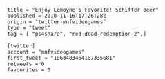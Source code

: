 ```
title = "Enjoy Lemoyne's Favorite! Schiffer beer"
published = 2018-11-16T17:26:28Z
origin = "twitter-mnfvideogames"
type = "tweet"
tag = [ "ps4share", "red-dead-redemption-2",]

[twitter]
account = "mnfvideogames"
first_tweet = "1063483454187335681"
retweets = 0
favourites = 0
```

<p class='image'><img src='https://mnf.m17s.net/2018/11/16/DsJAkEIWkAAAfjn.jpg' alt=''></p>

